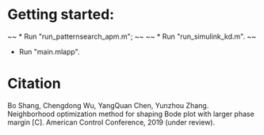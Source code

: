 # Getting started:
~~ * Run "run_patternsearch_apm.m"; ~~
~~ * Run "run_simulink_kd.m". ~~
* Run "main.mlapp".

# Citation
Bo Shang, Chengdong Wu, YangQuan Chen, Yunzhou Zhang. Neighborhood optimization method for shaping Bode plot with larger phase margin [C]. American Control Conference, 2019 (under review).
